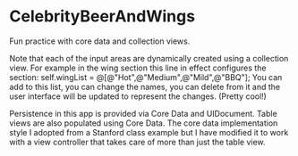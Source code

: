 CelebrityBeerAndWings
=====================
Fun practice with core data and collection views.

Note that each of the input areas are dynamically created using a collection view. For example in the wing section this line in effect configures the section:
self.wingList = @[@"Hot",@"Medium",@"Mild",@"BBQ"]; 
You can add to this list, you can change the names, you can delete from it and the user interface will be updated to represent the changes. (Pretty cool!)
 
Persistence in this app is provided via Core Data and UIDocument. Table views are also populated using Core Data. The core data implementation style I adopted from a Stanford class example but I have modified it to work with a view controller that takes care of more than just the table view.

